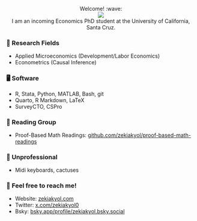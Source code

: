 <p align="center">
  Welcome! :wave:<br />
  <a href="https://zekiakyol.com"><img src="https://readme-typing-svg.herokuapp.com/?lines=Zeki%20Akyol&center=true&width=190&height=35&color=FFFFFF&vCenter=true&size=30&background=0A0C10&duration=3500"></a> <br />
  I am an incoming Economics PhD student at the University of California, Santa Cruz.
</p>

### :scroll: Research Fields

- Applied Microeconomics (Development/Labor Economics)
- Econometrics (Causal Inference)

### :desktop_computer: Software

- R, Stata, Python, MATLAB, Bash, git
- Quarto, R Markdown, LaTeX
- SurveyCTO, CSPro

### :closed_book: Reading Group

- Proof-Based Math Readings: [github.com/zekiakyol/proof-based-math-readings](https://github.com/zekiakyol/proof-based-math-readings)

### :musical_keyboard: Unprofessional

- Midi keyboards, cactuses

### :link: Feel free to reach me!

- Website: [zekiakyol.com](https://zekiakyol.com)
- Twitter: [x.com/zekiakyol0](https://x.com/zekiakyol0)
- Bsky: [bsky.app/profile/zekiakyol.bsky.social](https://bsky.app/profile/zekiakyol.bsky.social)

